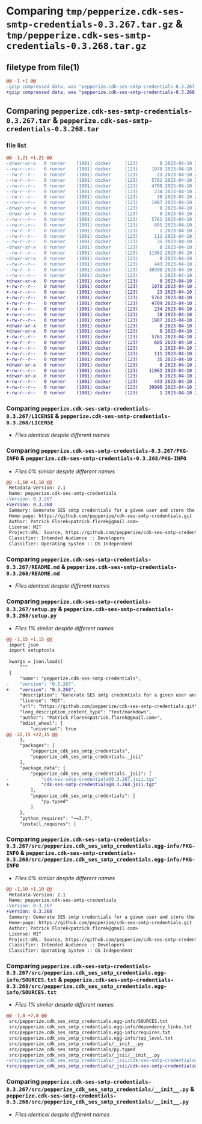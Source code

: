 # Comparing `tmp/pepperize.cdk-ses-smtp-credentials-0.3.267.tar.gz` & `tmp/pepperize.cdk-ses-smtp-credentials-0.3.268.tar.gz`

## filetype from file(1)

```diff
@@ -1 +1 @@
-gzip compressed data, was "pepperize.cdk-ses-smtp-credentials-0.3.267.tar", last modified: Mon Apr 10 23:20:22 2023, max compression
+gzip compressed data, was "pepperize.cdk-ses-smtp-credentials-0.3.268.tar", last modified: Mon Apr 10 23:26:41 2023, max compression
```

## Comparing `pepperize.cdk-ses-smtp-credentials-0.3.267.tar` & `pepperize.cdk-ses-smtp-credentials-0.3.268.tar`

### file list

```diff
@@ -1,21 +1,21 @@
-drwxr-xr-x   0 runner    (1001) docker     (123)        0 2023-04-10 23:20:22.610432 pepperize.cdk-ses-smtp-credentials-0.3.267/
--rw-r--r--   0 runner    (1001) docker     (123)     1078 2023-04-10 23:20:10.000000 pepperize.cdk-ses-smtp-credentials-0.3.267/LICENSE
--rw-r--r--   0 runner    (1001) docker     (123)       23 2023-04-10 23:20:10.000000 pepperize.cdk-ses-smtp-credentials-0.3.267/MANIFEST.in
--rw-r--r--   0 runner    (1001) docker     (123)     5761 2023-04-10 23:20:22.610432 pepperize.cdk-ses-smtp-credentials-0.3.267/PKG-INFO
--rw-r--r--   0 runner    (1001) docker     (123)     4709 2023-04-10 23:20:10.000000 pepperize.cdk-ses-smtp-credentials-0.3.267/README.md
--rw-r--r--   0 runner    (1001) docker     (123)      234 2023-04-10 23:20:10.000000 pepperize.cdk-ses-smtp-credentials-0.3.267/pyproject.toml
--rw-r--r--   0 runner    (1001) docker     (123)       38 2023-04-10 23:20:22.610432 pepperize.cdk-ses-smtp-credentials-0.3.267/setup.cfg
--rw-r--r--   0 runner    (1001) docker     (123)     1987 2023-04-10 23:20:10.000000 pepperize.cdk-ses-smtp-credentials-0.3.267/setup.py
-drwxr-xr-x   0 runner    (1001) docker     (123)        0 2023-04-10 23:20:22.606432 pepperize.cdk-ses-smtp-credentials-0.3.267/src/
-drwxr-xr-x   0 runner    (1001) docker     (123)        0 2023-04-10 23:20:22.606432 pepperize.cdk-ses-smtp-credentials-0.3.267/src/pepperize.cdk_ses_smtp_credentials.egg-info/
--rw-r--r--   0 runner    (1001) docker     (123)     5761 2023-04-10 23:20:22.000000 pepperize.cdk-ses-smtp-credentials-0.3.267/src/pepperize.cdk_ses_smtp_credentials.egg-info/PKG-INFO
--rw-r--r--   0 runner    (1001) docker     (123)      605 2023-04-10 23:20:22.000000 pepperize.cdk-ses-smtp-credentials-0.3.267/src/pepperize.cdk_ses_smtp_credentials.egg-info/SOURCES.txt
--rw-r--r--   0 runner    (1001) docker     (123)        1 2023-04-10 23:20:22.000000 pepperize.cdk-ses-smtp-credentials-0.3.267/src/pepperize.cdk_ses_smtp_credentials.egg-info/dependency_links.txt
--rw-r--r--   0 runner    (1001) docker     (123)      111 2023-04-10 23:20:22.000000 pepperize.cdk-ses-smtp-credentials-0.3.267/src/pepperize.cdk_ses_smtp_credentials.egg-info/requires.txt
--rw-r--r--   0 runner    (1001) docker     (123)       35 2023-04-10 23:20:22.000000 pepperize.cdk-ses-smtp-credentials-0.3.267/src/pepperize.cdk_ses_smtp_credentials.egg-info/top_level.txt
-drwxr-xr-x   0 runner    (1001) docker     (123)        0 2023-04-10 23:20:22.610432 pepperize.cdk-ses-smtp-credentials-0.3.267/src/pepperize_cdk_ses_smtp_credentials/
--rw-r--r--   0 runner    (1001) docker     (123)    11962 2023-04-10 23:20:10.000000 pepperize.cdk-ses-smtp-credentials-0.3.267/src/pepperize_cdk_ses_smtp_credentials/__init__.py
-drwxr-xr-x   0 runner    (1001) docker     (123)        0 2023-04-10 23:20:22.610432 pepperize.cdk-ses-smtp-credentials-0.3.267/src/pepperize_cdk_ses_smtp_credentials/_jsii/
--rw-r--r--   0 runner    (1001) docker     (123)      443 2023-04-10 23:20:10.000000 pepperize.cdk-ses-smtp-credentials-0.3.267/src/pepperize_cdk_ses_smtp_credentials/_jsii/__init__.py
--rw-r--r--   0 runner    (1001) docker     (123)    30990 2023-04-10 23:20:10.000000 pepperize.cdk-ses-smtp-credentials-0.3.267/src/pepperize_cdk_ses_smtp_credentials/_jsii/cdk-ses-smtp-credentials@0.3.267.jsii.tgz
--rw-r--r--   0 runner    (1001) docker     (123)        1 2023-04-10 23:20:10.000000 pepperize.cdk-ses-smtp-credentials-0.3.267/src/pepperize_cdk_ses_smtp_credentials/py.typed
+drwxr-xr-x   0 runner    (1001) docker     (123)        0 2023-04-10 23:26:41.639496 pepperize.cdk-ses-smtp-credentials-0.3.268/
+-rw-r--r--   0 runner    (1001) docker     (123)     1078 2023-04-10 23:26:30.000000 pepperize.cdk-ses-smtp-credentials-0.3.268/LICENSE
+-rw-r--r--   0 runner    (1001) docker     (123)       23 2023-04-10 23:26:30.000000 pepperize.cdk-ses-smtp-credentials-0.3.268/MANIFEST.in
+-rw-r--r--   0 runner    (1001) docker     (123)     5761 2023-04-10 23:26:41.639496 pepperize.cdk-ses-smtp-credentials-0.3.268/PKG-INFO
+-rw-r--r--   0 runner    (1001) docker     (123)     4709 2023-04-10 23:26:30.000000 pepperize.cdk-ses-smtp-credentials-0.3.268/README.md
+-rw-r--r--   0 runner    (1001) docker     (123)      234 2023-04-10 23:26:30.000000 pepperize.cdk-ses-smtp-credentials-0.3.268/pyproject.toml
+-rw-r--r--   0 runner    (1001) docker     (123)       38 2023-04-10 23:26:41.639496 pepperize.cdk-ses-smtp-credentials-0.3.268/setup.cfg
+-rw-r--r--   0 runner    (1001) docker     (123)     1987 2023-04-10 23:26:30.000000 pepperize.cdk-ses-smtp-credentials-0.3.268/setup.py
+drwxr-xr-x   0 runner    (1001) docker     (123)        0 2023-04-10 23:26:41.635496 pepperize.cdk-ses-smtp-credentials-0.3.268/src/
+drwxr-xr-x   0 runner    (1001) docker     (123)        0 2023-04-10 23:26:41.639496 pepperize.cdk-ses-smtp-credentials-0.3.268/src/pepperize.cdk_ses_smtp_credentials.egg-info/
+-rw-r--r--   0 runner    (1001) docker     (123)     5761 2023-04-10 23:26:41.000000 pepperize.cdk-ses-smtp-credentials-0.3.268/src/pepperize.cdk_ses_smtp_credentials.egg-info/PKG-INFO
+-rw-r--r--   0 runner    (1001) docker     (123)      605 2023-04-10 23:26:41.000000 pepperize.cdk-ses-smtp-credentials-0.3.268/src/pepperize.cdk_ses_smtp_credentials.egg-info/SOURCES.txt
+-rw-r--r--   0 runner    (1001) docker     (123)        1 2023-04-10 23:26:41.000000 pepperize.cdk-ses-smtp-credentials-0.3.268/src/pepperize.cdk_ses_smtp_credentials.egg-info/dependency_links.txt
+-rw-r--r--   0 runner    (1001) docker     (123)      111 2023-04-10 23:26:41.000000 pepperize.cdk-ses-smtp-credentials-0.3.268/src/pepperize.cdk_ses_smtp_credentials.egg-info/requires.txt
+-rw-r--r--   0 runner    (1001) docker     (123)       35 2023-04-10 23:26:41.000000 pepperize.cdk-ses-smtp-credentials-0.3.268/src/pepperize.cdk_ses_smtp_credentials.egg-info/top_level.txt
+drwxr-xr-x   0 runner    (1001) docker     (123)        0 2023-04-10 23:26:41.639496 pepperize.cdk-ses-smtp-credentials-0.3.268/src/pepperize_cdk_ses_smtp_credentials/
+-rw-r--r--   0 runner    (1001) docker     (123)    11962 2023-04-10 23:26:30.000000 pepperize.cdk-ses-smtp-credentials-0.3.268/src/pepperize_cdk_ses_smtp_credentials/__init__.py
+drwxr-xr-x   0 runner    (1001) docker     (123)        0 2023-04-10 23:26:41.639496 pepperize.cdk-ses-smtp-credentials-0.3.268/src/pepperize_cdk_ses_smtp_credentials/_jsii/
+-rw-r--r--   0 runner    (1001) docker     (123)      443 2023-04-10 23:26:30.000000 pepperize.cdk-ses-smtp-credentials-0.3.268/src/pepperize_cdk_ses_smtp_credentials/_jsii/__init__.py
+-rw-r--r--   0 runner    (1001) docker     (123)    30990 2023-04-10 23:26:30.000000 pepperize.cdk-ses-smtp-credentials-0.3.268/src/pepperize_cdk_ses_smtp_credentials/_jsii/cdk-ses-smtp-credentials@0.3.268.jsii.tgz
+-rw-r--r--   0 runner    (1001) docker     (123)        1 2023-04-10 23:26:30.000000 pepperize.cdk-ses-smtp-credentials-0.3.268/src/pepperize_cdk_ses_smtp_credentials/py.typed
```

### Comparing `pepperize.cdk-ses-smtp-credentials-0.3.267/LICENSE` & `pepperize.cdk-ses-smtp-credentials-0.3.268/LICENSE`

 * *Files identical despite different names*

### Comparing `pepperize.cdk-ses-smtp-credentials-0.3.267/PKG-INFO` & `pepperize.cdk-ses-smtp-credentials-0.3.268/PKG-INFO`

 * *Files 0% similar despite different names*

```diff
@@ -1,10 +1,10 @@
 Metadata-Version: 2.1
 Name: pepperize.cdk-ses-smtp-credentials
-Version: 0.3.267
+Version: 0.3.268
 Summary: Generate SES smtp credentials for a given user and store the credentials in a SecretsManager Secret.
 Home-page: https://github.com/pepperize/cdk-ses-smtp-credentials.git
 Author: Patrick Florek<patrick.florek@gmail.com>
 License: MIT
 Project-URL: Source, https://github.com/pepperize/cdk-ses-smtp-credentials.git
 Classifier: Intended Audience :: Developers
 Classifier: Operating System :: OS Independent
```

### Comparing `pepperize.cdk-ses-smtp-credentials-0.3.267/README.md` & `pepperize.cdk-ses-smtp-credentials-0.3.268/README.md`

 * *Files identical despite different names*

### Comparing `pepperize.cdk-ses-smtp-credentials-0.3.267/setup.py` & `pepperize.cdk-ses-smtp-credentials-0.3.268/setup.py`

 * *Files 1% similar despite different names*

```diff
@@ -1,15 +1,15 @@
 import json
 import setuptools
 
 kwargs = json.loads(
     """
 {
     "name": "pepperize.cdk-ses-smtp-credentials",
-    "version": "0.3.267",
+    "version": "0.3.268",
     "description": "Generate SES smtp credentials for a given user and store the credentials in a SecretsManager Secret.",
     "license": "MIT",
     "url": "https://github.com/pepperize/cdk-ses-smtp-credentials.git",
     "long_description_content_type": "text/markdown",
     "author": "Patrick Florek<patrick.florek@gmail.com>",
     "bdist_wheel": {
         "universal": true
@@ -22,15 +22,15 @@
     },
     "packages": [
         "pepperize_cdk_ses_smtp_credentials",
         "pepperize_cdk_ses_smtp_credentials._jsii"
     ],
     "package_data": {
         "pepperize_cdk_ses_smtp_credentials._jsii": [
-            "cdk-ses-smtp-credentials@0.3.267.jsii.tgz"
+            "cdk-ses-smtp-credentials@0.3.268.jsii.tgz"
         ],
         "pepperize_cdk_ses_smtp_credentials": [
             "py.typed"
         ]
     },
     "python_requires": "~=3.7",
     "install_requires": [
```

### Comparing `pepperize.cdk-ses-smtp-credentials-0.3.267/src/pepperize.cdk_ses_smtp_credentials.egg-info/PKG-INFO` & `pepperize.cdk-ses-smtp-credentials-0.3.268/src/pepperize.cdk_ses_smtp_credentials.egg-info/PKG-INFO`

 * *Files 0% similar despite different names*

```diff
@@ -1,10 +1,10 @@
 Metadata-Version: 2.1
 Name: pepperize.cdk-ses-smtp-credentials
-Version: 0.3.267
+Version: 0.3.268
 Summary: Generate SES smtp credentials for a given user and store the credentials in a SecretsManager Secret.
 Home-page: https://github.com/pepperize/cdk-ses-smtp-credentials.git
 Author: Patrick Florek<patrick.florek@gmail.com>
 License: MIT
 Project-URL: Source, https://github.com/pepperize/cdk-ses-smtp-credentials.git
 Classifier: Intended Audience :: Developers
 Classifier: Operating System :: OS Independent
```

### Comparing `pepperize.cdk-ses-smtp-credentials-0.3.267/src/pepperize.cdk_ses_smtp_credentials.egg-info/SOURCES.txt` & `pepperize.cdk-ses-smtp-credentials-0.3.268/src/pepperize.cdk_ses_smtp_credentials.egg-info/SOURCES.txt`

 * *Files 1% similar despite different names*

```diff
@@ -7,8 +7,8 @@
 src/pepperize.cdk_ses_smtp_credentials.egg-info/SOURCES.txt
 src/pepperize.cdk_ses_smtp_credentials.egg-info/dependency_links.txt
 src/pepperize.cdk_ses_smtp_credentials.egg-info/requires.txt
 src/pepperize.cdk_ses_smtp_credentials.egg-info/top_level.txt
 src/pepperize_cdk_ses_smtp_credentials/__init__.py
 src/pepperize_cdk_ses_smtp_credentials/py.typed
 src/pepperize_cdk_ses_smtp_credentials/_jsii/__init__.py
-src/pepperize_cdk_ses_smtp_credentials/_jsii/cdk-ses-smtp-credentials@0.3.267.jsii.tgz
+src/pepperize_cdk_ses_smtp_credentials/_jsii/cdk-ses-smtp-credentials@0.3.268.jsii.tgz
```

### Comparing `pepperize.cdk-ses-smtp-credentials-0.3.267/src/pepperize_cdk_ses_smtp_credentials/__init__.py` & `pepperize.cdk-ses-smtp-credentials-0.3.268/src/pepperize_cdk_ses_smtp_credentials/__init__.py`

 * *Files identical despite different names*

